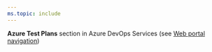 ```yaml
---
ms.topic: include
---
```


**Azure Test Plans** section in Azure DevOps Services (see [Web portal navigation](../../project/navigation/index.md))
